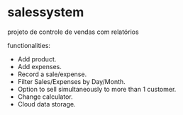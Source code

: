 # salessystem
 projeto de controle de vendas com relatórios

 functionalities:
* Add product.
* Add expenses.
* Record a sale/expense.
* Filter Sales/Expenses by Day/Month.
* Option to sell simultaneously to more than 1 customer.
* Change calculator.
* Cloud data storage.
